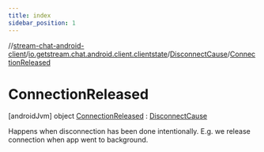 ```yaml
---
title: index
sidebar_position: 1
---
```

//[stream-chat-android-client](../../../../index.md)/[io.getstream.chat.android.client.clientstate](../../index.md)/[DisconnectCause](../index.md)/[ConnectionReleased](index.md)



# ConnectionReleased  
 [androidJvm] object [ConnectionReleased](index.md) : [DisconnectCause](../index.md)

Happens when disconnection has been done intentionally. E.g. we release connection when app went to background.

   

